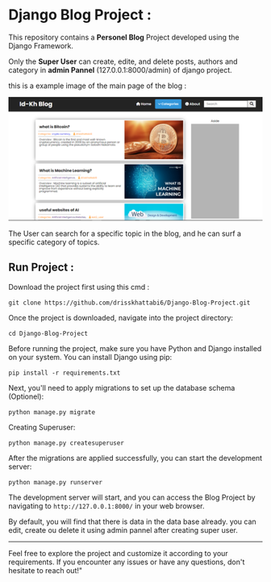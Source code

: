 # Django Blog Project :

This repository contains a **Personel Blog** Project developed using the Django Framework.

Only the **Super User** can create, edite, and delete posts, authors and category in **admin Pannel** (127.0.0.1:8000/admin) of django project.

this is a example image of the main page of the blog : 

![Blog Main Page](blog-img.png)

The User can search for a specific topic in the blog, and he can surf a specific category of topics.


## Run Project : 

Download the project first using this cmd :

```
git clone https://github.com/drisskhattabi6/Django-Blog-Project.git
```

Once the project is downloaded, navigate into the project directory:

```
cd Django-Blog-Project
```

Before running the project, make sure you have Python and Django installed on your system. You can install Django using pip:

```
pip install -r requirements.txt
```

Next, you'll need to apply migrations to set up the database schema (Optionel):

```
python manage.py migrate
```

Creating Superuser:

```
python manage.py createsuperuser
```

After the migrations are applied successfully, you can start the development server:

```
python manage.py runserver
```

The development server will start, and you can access the Blog Project by navigating to `http://127.0.0.1:8000/` in your web browser.

  By default, you will find that there is data in the data base already. you can edit, create ou delete it using admin pannel after creating super user.

------

Feel free to explore the project and customize it according to your requirements. If you encounter any issues or have any questions, don't hesitate to reach out!"
